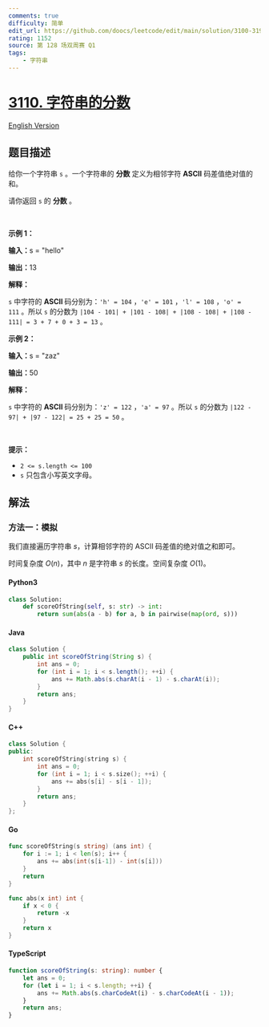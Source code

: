 ```yaml
---
comments: true
difficulty: 简单
edit_url: https://github.com/doocs/leetcode/edit/main/solution/3100-3199/3110.Score%20of%20a%20String/README.md
rating: 1152
source: 第 128 场双周赛 Q1
tags:
    - 字符串
---
```


<!-- problem:start -->

# [3110. 字符串的分数](https://leetcode.cn/problems/score-of-a-string)

[English Version](/solution/3100-3199/3110.Score%20of%20a%20String/README_EN.md)

## 题目描述

<!-- description:start -->

<p>给你一个字符串&nbsp;<code>s</code>&nbsp;。一个字符串的&nbsp;<strong>分数</strong>&nbsp;定义为相邻字符 <strong>ASCII</strong>&nbsp;码差值绝对值的和。</p>

<p>请你返回 <code>s</code>&nbsp;的 <strong>分数</strong>&nbsp;。</p>

<p>&nbsp;</p>

<p><strong class="example">示例 1：</strong></p>

<div class="example-block">
<p><span class="example-io"><b>输入：</b>s = "hello"</span></p>

<p><span class="example-io"><b>输出：</b>13</span></p>

<p><strong>解释：</strong></p>

<p><code>s</code>&nbsp;中字符的 <strong>ASCII </strong>码分别为：<code>'h' = 104</code>&nbsp;，<code>'e' = 101</code>&nbsp;，<code>'l' = 108</code>&nbsp;，<code>'o' = 111</code>&nbsp;。所以&nbsp;<code>s</code>&nbsp;的分数为&nbsp;<code>|104 - 101| + |101 - 108| + |108 - 108| + |108 - 111| = 3 + 7 + 0 + 3 = 13</code>&nbsp;。</p>
</div>

<p><strong class="example">示例 2：</strong></p>

<div class="example-block">
<p><span class="example-io"><b>输入：</b>s = "zaz"</span></p>

<p><span class="example-io"><b>输出：</b>50</span></p>

<p><strong>解释：</strong></p>

<p><code>s</code>&nbsp;中字符的 <strong>ASCII&nbsp;</strong>码分别为：<code>'z' = 122</code>&nbsp;，<code>'a' = 97</code>&nbsp;。所以&nbsp;<code>s</code>&nbsp;的分数为&nbsp;<code>|122 - 97| + |97 - 122| = 25 + 25 = 50</code>&nbsp;。</p>
</div>

<p>&nbsp;</p>

<p><strong>提示：</strong></p>

<ul>
	<li><code>2 &lt;= s.length &lt;= 100</code></li>
	<li><code>s</code>&nbsp;只包含小写英文字母。</li>
</ul>

<!-- description:end -->

## 解法

<!-- solution:start -->

### 方法一：模拟

我们直接遍历字符串 $s$，计算相邻字符的 ASCII 码差值的绝对值之和即可。

时间复杂度 $O(n)$，其中 $n$ 是字符串 $s$ 的长度。空间复杂度 $O(1)$。

<!-- tabs:start -->

#### Python3

```python
class Solution:
    def scoreOfString(self, s: str) -> int:
        return sum(abs(a - b) for a, b in pairwise(map(ord, s)))
```

#### Java

```java
class Solution {
    public int scoreOfString(String s) {
        int ans = 0;
        for (int i = 1; i < s.length(); ++i) {
            ans += Math.abs(s.charAt(i - 1) - s.charAt(i));
        }
        return ans;
    }
}
```

#### C++

```cpp
class Solution {
public:
    int scoreOfString(string s) {
        int ans = 0;
        for (int i = 1; i < s.size(); ++i) {
            ans += abs(s[i] - s[i - 1]);
        }
        return ans;
    }
};
```

#### Go

```go
func scoreOfString(s string) (ans int) {
	for i := 1; i < len(s); i++ {
		ans += abs(int(s[i-1]) - int(s[i]))
	}
	return
}

func abs(x int) int {
	if x < 0 {
		return -x
	}
	return x
}
```

#### TypeScript

```ts
function scoreOfString(s: string): number {
    let ans = 0;
    for (let i = 1; i < s.length; ++i) {
        ans += Math.abs(s.charCodeAt(i) - s.charCodeAt(i - 1));
    }
    return ans;
}
```

<!-- tabs:end -->

<!-- solution:end -->

<!-- problem:end -->
